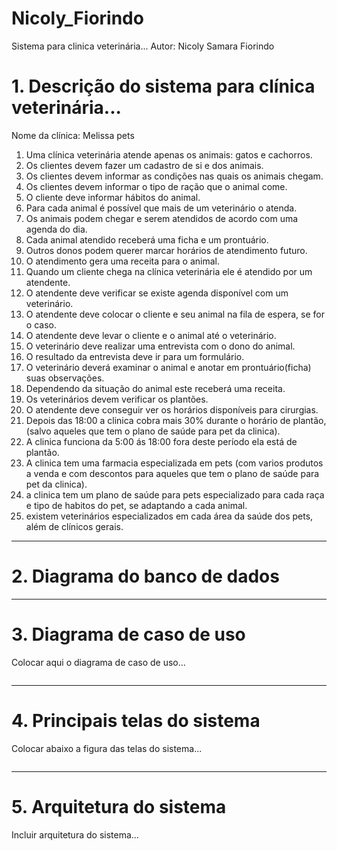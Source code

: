 # Nicoly_Fiorindo

Sistema para clinica veterinária...
Autor: Nicoly Samara Fiorindo

# 1. Descrição do sistema para clínica veterinária...

Nome da clínica:
Melissa pets

1. Uma clínica veterinária atende apenas os animais: gatos e cachorros. 
2. Os clientes devem fazer um cadastro de si e dos animais. 
3. Os clientes devem informar as condições nas quais os animais chegam. 
4. Os clientes devem informar o tipo de ração que o animal come. 
5. O cliente deve informar hábitos do animal. 
6. Para cada animal é possível que mais de um veterinário o atenda. 
7. Os animais podem chegar e serem atendidos de acordo com uma agenda do dia. 
8. Cada animal atendido receberá uma ficha e um prontuário. 
9. Outros donos podem querer marcar horários de atendimento futuro. 
10. O atendimento gera uma receita para o animal. 
11. Quando um cliente chega na clínica veterinária ele é atendido por um atendente. 
12. O atendente deve verificar se existe agenda disponível com um veterinário. 
13. O atendente deve colocar o cliente e seu animal na fila de espera, se for o caso. 
14. O atendente deve levar o cliente e o animal até o veterinário. 
15. O veterinário deve realizar uma entrevista com o dono do animal. 
16. O resultado da entrevista deve ir para um formulário. 
17. O veterinário deverá examinar o animal e anotar em prontuário(ficha) suas observações. 
18. Dependendo da situação do animal este receberá uma receita.
19. Os veterinários devem verificar os plantões.
20. O atendente deve conseguir ver os horários disponíveis para cirurgias.
22. Depois das 18:00 a clinica cobra mais 30% durante o horário de plantão, (salvo aqueles que tem o plano de saúde para pet da clinica).
23. A clinica funciona da 5:00 ás 18:00 fora deste período ela está de plantão.
24. A clinica tem uma farmacia especializada em pets (com varios produtos a venda e com descontos para aqueles que tem o plano de saúde para pet da clinica).
25. a clinica tem um plano de saúde para pets especializado para cada raça e tipo de habitos do pet, se adaptando a cada animal.
26. existem veterinários especializados em cada área da saúde dos pets, além de clínicos gerais.
 


---
# 2. Diagrama do banco de dados


---
# 3. Diagrama de caso de uso
Colocar aqui o diagrama de caso de uso...

![]()

---
# 4. Principais telas do sistema
Colocar abaixo a figura das telas do sistema...

![]()

---
# 5. Arquitetura do sistema
Incluir arquitetura do sistema...

![]()
